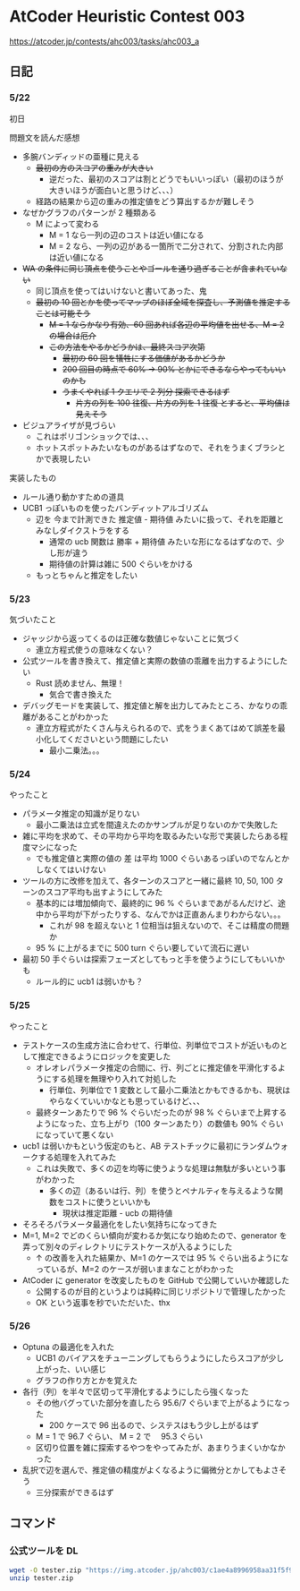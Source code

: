 # AtCoder Heuristic Contest 003

https://atcoder.jp/contests/ahc003/tasks/ahc003_a

## 日記

### 5/22

初日

問題文を読んだ感想

- 多腕バンディッドの亜種に見える
  - ~~最初の方のスコアの重みが大きい~~
    - 逆だった、最初のスコアは割とどうでもいいっぽい（最初のほうが大きいほうが面白いと思うけど、、、）
  - 経路の結果から辺の重みの推定値をどう算出するかが難しそう
- なぜかグラフのパターンが 2 種類ある
  - M によって変わる
    - M = 1 なら一列の辺のコストは近い値になる
    - M = 2 なら、一列の辺がある一箇所で二分されて、分割された内部は近い値になる
- ~~WA の条件に同じ頂点を使うことやゴールを通り過ぎることが含まれていない~~
  - 同じ頂点を使ってはいけないと書いてあった、鬼
  - ~~最初の 10 回とかを使ってマップのほぼ全域を探査し、予測値を推定することは可能そう~~
    - ~~M = 1 ならかなり有効、60 回あれば各辺の平均値を出せる、M = 2 の場合は厄介~~
    - ~~この方法をやるかどうかは、最終スコア次第~~
      - ~~最初の 60 回を犠牲にする価値があるかどうか~~
      - ~~200 回目の時点で 60% -> 90% とかにできるならやってもいいのかも~~
      - ~~うまくやれば 1 クエリで 2 列分 探索できるはず~~
        - ~~片方の列を 100 往復、片方の列を 1 往復 とすると、平均値は見えそう~~
- ビジュアライザが見づらい
  - これはポリゴンショックでは、、、
  - ホットスポットみたいなものがあるはずなので、それをうまくブラシとかで表現したい

実装したもの

- ルール通り動かすための道具
- UCB1 っぽいものを使ったバンディットアルゴリズム
  - 辺を 今まで計測できた 推定値 - 期待値 みたいに扱って、それを距離とみなしダイクストラをする
    - 通常の ucb 関数は 勝率 + 期待値 みたいな形になるはずなので、少し形が違う
    - 期待値の計算は雑に 500 ぐらいをかける
  - もっとちゃんと推定をしたい

### 5/23

気づいたこと

- ジャッジから返ってくるのは正確な数値じゃないことに気づく
  - 連立方程式使うの意味なくない？
- 公式ツールを書き換えて、推定値と実際の数値の乖離を出力するようにしたい
  - Rust 読めません、無理！
    - 気合で書き換えた
- デバッグモードを実装して、推定値と解を出力してみたところ、かなりの乖離があることがわかった
  - 連立方程式がたくさん与えられるので、式をうまくあてはめて誤差を最小化してくださいという問題にしたい
    - 最小二乗法。。。

### 5/24

やったこと

- パラメータ推定の知識が足りない
  - 最小二乗法は立式を間違えたのかサンプルが足りないのかで失敗した
- 雑に平均を求めて、その平均から平均を取るみたいな形で実装したらある程度マシになった
  - でも推定値と実際の値の 差 は平均 1000 ぐらいあるっぽいのでなんとかしなくてはいけない
- ツールの方に改修を加えて、各ターンのスコアと一緒に最終 10, 50, 100 ターンのスコア平均も出すようにしてみた
  - 基本的には増加傾向で、最終的に 96 % ぐらいまであがるんだけど、途中から平均が下がったりする、なんでかは正直あんまりわからない。。。
    - これが 98 を超えないと 1 位相当は狙えないので、そこは精度の問題か
  - 95 % に上がるまでに 500 turn ぐらい要していて流石に遅い
- 最初 50 手ぐらいは探索フェーズとしてもっと手を使うようにしてもいいかも
  - ルール的に ucb1 は弱いかも？

### 5/25

やったこと

- テストケースの生成方法に合わせて、行単位、列単位でコストが近いものとして推定できるようにロジックを変更した
  - オレオレパラメータ推定の合間に、行、列ごとに推定値を平滑化するようにする処理を無理やり入れて対処した
    - 行単位、列単位で 1 変数として最小二乗法とかもできるかも、現状はやらなくていいかなとも思っているけど、、、
  - 最終ターンあたりで 96 % ぐらいだったのが 98 % ぐらいまで上昇するようになった、立ち上がり（100 ターンあたり）の数値も 90% ぐらいになっていて悪くない
- ucb1 は弱いかもという仮定のもと、AB テストチックに最初にランダムウォークする処理を入れてみた
  - これは失敗で、多くの辺を均等に使うような処理は無駄が多いという事がわかった
    - 多くの辺（あるいは行、列）を使うとペナルティを与えるような関数をコストに使うといいかも
      - 現状は推定距離 - ucb の期待値
- そろそろパラメータ最適化をしたい気持ちになってきた
- M=1, M=2 でどのくらい傾向が変わるか気になり始めたので、generator を弄って別々のディレクトリにテストケースが入るようにした
  - ↑ の改善を入れた結果か、M=1 のケースでは 95 % ぐらい出るようになっているが、M=2 のケースが弱いままなことがわかった
- AtCoder に generator を改変したものを GitHub で公開していいか確認した
  - 公開するのが目的というよりは純粋に同じリポジトリで管理したかった
  - OK という返事を秒でいただいた、thx

### 5/26

- Optuna の最適化を入れた
  - UCB1 のバイアスをチューニングしてもらうようにしたらスコアが少し上がった、いい感じ
  - グラフの作り方とかを覚えた
- 各行（列）を半々で区切って平滑化するようにしたら強くなった
  - その他バグっていた部分を直したら 95.6/7 ぐらいまで上がるようになった
    - 200 ケースで 96 出るので、システスはもう少し上がるはず
  - M = 1 で 96.7 ぐらい、 M = 2 で　 95.3 ぐらい
  - 区切り位置を雑に探索するやつをやってみたが、あまりうまくいかなかった
- 乱択で辺を選んで、推定値の精度がよくなるように偏微分とかしてもよさそう
  - 三分探索ができるはず

## コマンド

### 公式ツールを DL

```bash
wget -O tester.zip "https://img.atcoder.jp/ahc003/c1ae4a8996958aa31f5f9d3aa3f51033.zip"
unzip tester.zip
```
